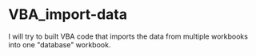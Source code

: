 # VBA_import-data
I will try to built VBA code that imports the data from multiple workbooks into one "database" workbook.
